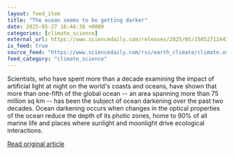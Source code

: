 ```yaml
---
layout: feed_item
title: "The ocean seems to be getting darker"
date: 2025-05-27 16:44:38 +0000
categories: [climate_science]
external_url: https://www.sciencedaily.com/releases/2025/05/250527124438.htm
is_feed: true
source_feed: "https://www.sciencedaily.com/rss/earth_climate/climate.xml"
feed_category: "climate_science"
---
```


Scientists, who have spent more than a decade examining the impact of artificial light at night on the world's coasts and oceans, have shown that more than one-fifth of the global ocean -- an area spanning more than 75 million sq km -- has been the subject of ocean darkening over the past two decades. Ocean darkening occurs when changes in the optical properties of the ocean reduce the depth of its photic zones, home to 90% of all marine life and places where sunlight and moonlight drive ecological interactions.

[Read original article](https://www.sciencedaily.com/releases/2025/05/250527124438.htm)
